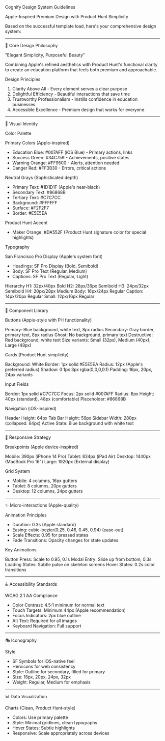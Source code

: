 Cognify Design System Guidelines

  Apple-Inspired Premium Design with Product Hunt Simplicity

  Based on the successful template load, here's your comprehensive design system:

  ---
  🎨 Core Design Philosophy

  "Elegant Simplicity, Purposeful Beauty"

  Combining Apple's refined aesthetics with Product Hunt's functional clarity to create an education platform that feels both
  premium and approachable.

  Design Principles

  1. Clarity Above All - Every element serves a clear purpose
  2. Delightful Efficiency - Beautiful interactions that save time
  3. Trustworthy Professionalism - Instills confidence in education businesses
  4. Accessible Excellence - Premium design that works for everyone

  ---
  🎯 Visual Identity

  Color Palette

  Primary Colors (Apple-inspired)
  - Education Blue: #007AFF (iOS Blue) - Primary actions, links
  - Success Green: #34C759 - Achievements, positive states
  - Warning Orange: #FF9500 - Alerts, attention needed
  - Danger Red: #FF3B30 - Errors, critical actions

  Neutral Grays (Sophisticated depth)
  - Primary Text: #1D1D1F (Apple's near-black)
  - Secondary Text: #86868B
  - Tertiary Text: #C7C7CC
  - Background: #FFFFFF
  - Surface: #F2F2F7
  - Border: #E5E5EA

  Product Hunt Accent
  - Maker Orange: #DA552F (Product Hunt signature color for special highlights)

  Typography

  San Francisco Pro Display (Apple's system font)
  - Headings: SF Pro Display (Bold, Semibold)
  - Body: SF Pro Text (Regular, Medium)
  - Captions: SF Pro Text (Regular, Light)

  Hierarchy
  H1: 32px/40px Bold
  H2: 28px/36px Semibold
  H3: 24px/32px Semibold
  H4: 20px/28px Medium
  Body: 16px/24px Regular
  Caption: 14px/20px Regular
  Small: 12px/16px Regular

  ---
  🧩 Component Library

  Buttons (Apple-style with PH functionality)

  Primary: Blue background, white text, 8px radius
  Secondary: Gray border, primary text, 8px radius
  Ghost: No background, primary text
  Destructive: Red background, white text
  Size variants: Small (32px), Medium (40px), Large (48px)

  Cards (Product Hunt simplicity)

  Background: White
  Border: 1px solid #E5E5EA
  Radius: 12px (Apple's preferred radius)
  Shadow: 0 1px 3px rgba(0,0,0,0.1)
  Padding: 16px, 20px, 24px variants

  Input Fields

  Border: 1px solid #C7C7CC
  Focus: 2px solid #007AFF
  Radius: 8px
  Height: 40px (standard), 48px (comfortable)
  Placeholder: #86868B

  Navigation (iOS-inspired)

  Header Height: 64px
  Tab Bar Height: 56px
  Sidebar Width: 280px (collapsed: 64px)
  Active State: Blue background with white text

  ---
  📱 Responsive Strategy

  Breakpoints (Apple device-inspired)

  Mobile: 390px (iPhone 14 Pro)
  Tablet: 834px (iPad Air)
  Desktop: 1440px (MacBook Pro 16")
  Large: 1920px (External display)

  Grid System

  - Mobile: 4 columns, 16px gutters
  - Tablet: 8 columns, 20px gutters
  - Desktop: 12 columns, 24px gutters

  ---
  ✨ Micro-interactions (Apple-quality)

  Animation Principles

  - Duration: 0.3s (Apple standard)
  - Easing: cubic-bezier(0.25, 0.46, 0.45, 0.94) (ease-out)
  - Scale Effects: 0.95 for pressed states
  - Fade Transitions: Opacity changes for state updates

  Key Animations

  Button Press: Scale to 0.95, 0.1s
  Modal Entry: Slide up from bottom, 0.3s
  Loading States: Subtle pulse on skeleton screens
  Hover States: 0.2s color transitions

  ---
  ♿ Accessibility Standards

  WCAG 2.1 AA Compliance

  - Color Contrast: 4.5:1 minimum for normal text
  - Touch Targets: Minimum 44px (Apple recommendation)
  - Focus Indicators: 2px blue outline
  - Alt Text: Required for all images
  - Keyboard Navigation: Full support

  ---
  🎭 Iconography

  Style

  - SF Symbols for iOS-native feel
  - Heroicons for web consistency
  - Style: Outline for secondary, filled for primary
  - Size: 16px, 20px, 24px, 32px
  - Weight: Regular, Medium for emphasis

  ---
  📊 Data Visualization

  Charts (Clean, Product Hunt-style)

  - Colors: Use primary palette
  - Style: Minimal gridlines, clean typography
  - Hover States: Subtle highlights
  - Responsive: Scale appropriately across devices
